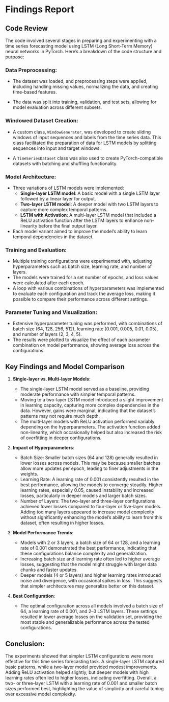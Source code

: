 # **Findings Report**

## **Code Review**

The code involved several stages in preparing and experimenting with a time series forecasting model using LSTM (Long Short-Term Memory) neural networks in PyTorch. Here’s a breakdown of the code structure and purpose:

### **Data Preprocessing**:

* The dataset was loaded, and preprocessing steps were applied, including handling missing values, normalizing the data, and creating time-based features.

* The data was split into training, validation, and test sets, allowing for model evaluation across different subsets.

### **Windowed Dataset Creation**:

* A custom class, `WindowGenerator`, was developed to create sliding windows of input sequences and labels from the time series data. This class facilitated the preparation of data for LSTM models by splitting sequences into input and target windows.

* A `TimeSeriesDataset` class was also used to create PyTorch-compatible datasets with batching and shuffling functionality.

### **Model Architecture**:

* Three variations of LSTM models were implemented:
    * **Single-layer LSTM model**: A basic model with a single LSTM layer followed by a linear layer for output.
    * **Two-layer LSTM model**: A deeper model with two LSTM layers to capture more complex temporal patterns.
    * **LSTM with Activation**: A multi-layer LSTM model that included a ReLU activation function after the LSTM layers to enhance non-linearity before the final output layer.
* Each model variant aimed to improve the model’s ability to learn temporal dependencies in the dataset.

### **Training and Evaluation**:

* Multiple training configurations were experimented with, adjusting hyperparameters such as batch size, learning rate, and number of layers.
* The models were trained for a set number of epochs, and loss values were calculated after each epoch.
* A loop with various combinations of hyperparameters was implemented to evaluate each configuration and track the average loss, making it possible to compare their performance across different settings.

### **Parameter Tuning and Visualization**:

* Extensive hyperparameter tuning was performed, with combinations of batch size (64, 128, 256, 512), learning rate (0.001, 0.005, 0.01, 0.05), and number of layers (2, 3, 4, 5).
* The results were plotted to visualize the effect of each parameter combination on model performance, showing average loss across the configurations.

## **Key Findings and Model Comparison**

1.  **Single-layer vs. Multi-layer Models**:

    * The single-layer LSTM model served as a baseline, providing moderate performance with simpler temporal patterns.
    * Moving to a two-layer LSTM model introduced a slight improvement in learning capacity, capturing more complex dependencies in the data. However, gains were marginal, indicating that the dataset’s patterns may not require much depth.
    * The multi-layer models with ReLU activation performed variably depending on the hyperparameters. The activation function added non-linearity, which occasionally helped but also increased the risk of overfitting in deeper configurations.
2. **Impact of Hyperparameters**:

    * Batch Size: Smaller batch sizes (64 and 128) generally resulted in lower losses across models. This may be because smaller batches allow more updates per epoch, leading to finer adjustments in the weights.
    * Learning Rate: A learning rate of 0.001 consistently resulted in the best performance, allowing the models to converge steadily. Higher learning rates, especially 0.05, caused instability and increased losses, particularly in deeper models and larger batch sizes.
    * Number of Layers: The two-layer and three-layer configurations achieved lower losses compared to four-layer or five-layer models. Adding too many layers appeared to increase model complexity without significantly enhancing the model’s ability to learn from this dataset, often resulting in higher losses.
3. **Model Performance Trends**:

    * Models with 2 or 3 layers, a batch size of 64 or 128, and a learning rate of 0.001 demonstrated the best performance, indicating that these configurations balance complexity and generalization.
    * Increasing batch size and learning rate often led to higher average losses, suggesting that the model might struggle with larger data chunks and faster updates.
    * Deeper models (4 or 5 layers) and higher learning rates introduced noise and divergence, with occasional spikes in loss. This suggests that simpler architectures may generalize better on this dataset.
4. **Best Configuration**:

    * The optimal configuration across all models involved a batch size of 64, a learning rate of 0.001, and 2–3 LSTM layers. These settings resulted in lower average losses on the validation set, providing the most stable and generalizable performance across the tested configurations.

## **Conclusion**:
The experiments showed that simpler LSTM configurations were more effective for this time series forecasting task. A single-layer LSTM captured basic patterns, while a two-layer model provided modest improvements. Adding ReLU activation helped slightly, but deeper models with high learning rates often led to higher losses, indicating overfitting. Overall, a two- or three-layer LSTM with a learning rate of 0.001 and smaller batch sizes performed best, highlighting the value of simplicity and careful tuning over excessive model complexity.